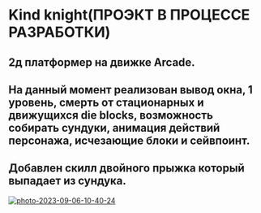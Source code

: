 # Kind knight(ПРОЭКТ В ПРОЦЕССЕ РАЗРАБОТКИ)
## 2д платформер на движке Arcade.
## На данный момент реализован вывод окна, 1 уровень, смерть от стационарных и движущихся die blocks, возможность собирать сундуки, анимация действий персонажа, исчезающие блоки и сейвпоинт.
## Добавлен скилл двойного прыжка который выпадает из сундука.
<a href="https://ibb.co/ZmJmMsj"><img src="https://i.ibb.co/PQYQ6pL/photo-2023-09-06-10-40-24.jpg" alt="photo-2023-09-06-10-40-24" border="0"></a>
